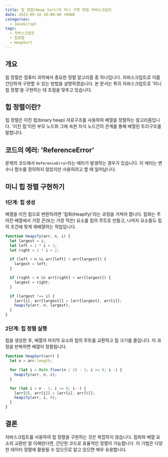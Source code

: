 ```yaml
---
title: 힙 정렬(Heap Sort)의 미니 구현 방법 자바스크립트
date: 2023-09-18 20:00:00 +0900
categories:
  - JavaScript
tags:
  - 자바스크립트
  - 힙정렬
  - HeapSort
---
```


## 개요

힙 정렬은 컴퓨터 과학에서 중요한 정렬 알고리즘 중 하나입니다. 자바스크립트로 이를 간단하게 구현할 수 있는 방법을 설명하겠습니다. 본 문서는 특히 자바스크립트로 '미니 힙 정렬'을 구현하는 데 초점을 맞추고 있습니다.

## 힙 정렬이란?

힙 정렬은 이진 힙(binary heap) 자료구조를 사용하여 배열을 정렬하는 알고리즘입니다. '이진 힙'이란 부모 노드와 그에 속한 자식 노드간의 관계를 통해 배열된 트리구조를 말합니다.

## 코드의 에러: 'ReferenceError'

문제의 코드에서 `ReferenceError`라는 에러가 발생하는 경우가 있습니다. 이 에러는 변수나 함수를 정의하지 않았지만 사용하려고 할 때 일어납니다. 

## 미니 힙 정렬 구현하기

### 1단계: 힙 생성

배열을 이진 힙으로 변환하려면 '힙화(Heapify)'라는 과정을 거쳐야 합니다. 힙화는 주어진 배열에서 가장 큰(또는 가장 작은) 요소를 힙의 루트로 만들고, 나머지 요소들도 힙의 조건에 맞게 재배열하는 작업입니다.

```javascript
function heapify(arr, n, i) {
  let largest = i;
  let left = 2 * i + 1;
  let right = 2 * i + 2;

  if (left < n && arr[left] > arr[largest]) {
    largest = left;
  }

  if (right < n && arr[right] > arr[largest]) {
    largest = right;
  }

  if (largest !== i) {
    [arr[i], arr[largest]] = [arr[largest], arr[i]];
    heapify(arr, n, largest);
  }
}
```

### 2단계: 힙 정렬 실행

힙을 생성한 후, 배열의 마지막 요소와 힙의 루트를 교환하고 힙 크기를 줄입니다. 이 과정을 반복하면 배열이 정렬됩니다.

```javascript
function heapSort(arr) {
  let n = arr.length;

  for (let i = Math.floor(n / 2) - 1; i >= 0; i--) {
    heapify(arr, n, i);
  }

  for (let i = n - 1; i >= 0; i--) {
    [arr[0], arr[i]] = [arr[i], arr[0]];
    heapify(arr, i, 0);
  }
}
```

## 결론

자바스크립트를 사용하여 힙 정렬을 구현하는 것은 복잡하지 않습니다. 힙화와 배열 요소의 교환만 잘 이해한다면, 간단한 코드로 효율적인 정렬이 가능합니다. 이 기법은 다양한 데이터 정렬에 활용될 수 있으므로 알고 있으면 매우 유용합니다.